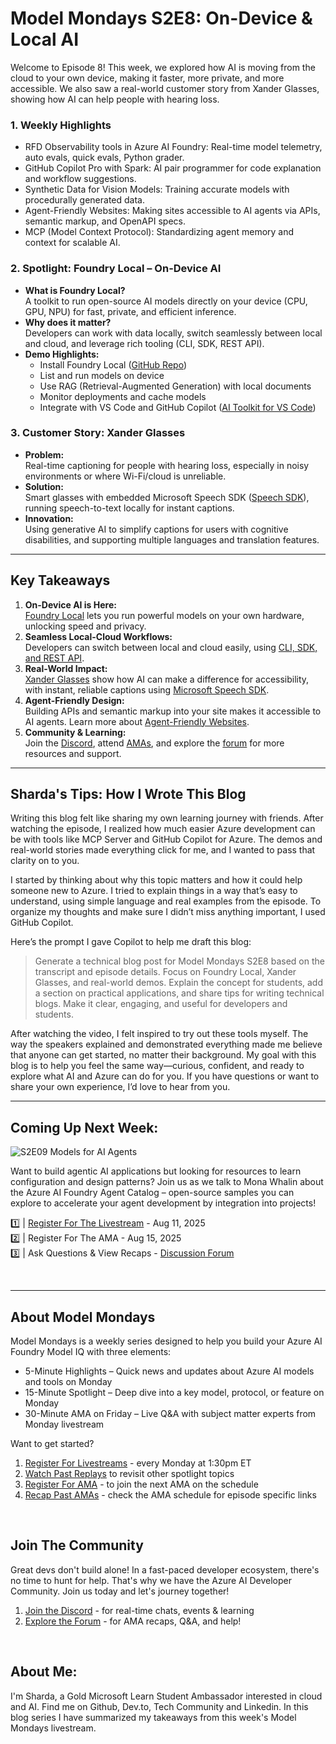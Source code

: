 # Model Mondays S2E8: On-Device & Local AI 

Welcome to Episode 8! This week, we explored how AI is moving from the cloud to your own device, making it faster, more private, and more accessible. We also saw a real-world customer story from Xander Glasses, showing how AI can help people with hearing loss.

### 1. Weekly Highlights
- RFD Observability tools in Azure AI Foundry: Real-time model telemetry, auto evals, quick evals, Python grader.
- GitHub Copilot Pro with Spark: AI pair programmer for code explanation and workflow suggestions.
- Synthetic Data for Vision Models: Training accurate models with procedurally generated data.
- Agent-Friendly Websites: Making sites accessible to AI agents via APIs, semantic markup, and OpenAPI specs.
- MCP (Model Context Protocol): Standardizing agent memory and context for scalable AI.

### 2. Spotlight: Foundry Local – On-Device AI
- **What is Foundry Local?**  
  A toolkit to run open-source AI models directly on your device (CPU, GPU, NPU) for fast, private, and efficient inference.
- **Why does it matter?**  
  Developers can work with data locally, switch seamlessly between local and cloud, and leverage rich tooling (CLI, SDK, REST API).
- **Demo Highlights:**  
  - Install Foundry Local ([GitHub Repo](https://github.com/microsoft/foundry-local))
  - List and run models on device
  - Use RAG (Retrieval-Augmented Generation) with local documents
  - Monitor deployments and cache models
  - Integrate with VS Code and GitHub Copilot ([AI Toolkit for VS Code](https://marketplace.visualstudio.com/items?itemName=ms-ai-foundry.ai-toolkit))

### 3. Customer Story: Xander Glasses
- **Problem:**  
  Real-time captioning for people with hearing loss, especially in noisy environments or where Wi-Fi/cloud is unreliable.
- **Solution:**  
  Smart glasses with embedded Microsoft Speech SDK ([Speech SDK](https://learn.microsoft.com/en-us/azure/ai-services/speech-service/)), running speech-to-text locally for instant captions.
- **Innovation:**  
  Using generative AI to simplify captions for users with cognitive disabilities, and supporting multiple languages and translation features.

---

## Key Takeaways

1. **On-Device AI is Here:**  
   [Foundry Local](https://github.com/microsoft/foundry-local) lets you run powerful models on your own hardware, unlocking speed and privacy.
2. **Seamless Local-Cloud Workflows:**  
   Developers can switch between local and cloud easily, using [CLI, SDK, and REST API](https://learn.microsoft.com/en-us/azure/developer/azure-ai-foundry/overview).
3. **Real-World Impact:**  
   [Xander Glasses](https://www.xander.tech/) show how AI can make a difference for accessibility, with instant, reliable captions using [Microsoft Speech SDK](https://learn.microsoft.com/en-us/azure/ai-services/speech-service/).
4. **Agent-Friendly Design:**  
   Building APIs and semantic markup into your site makes it accessible to AI agents. Learn more about [Agent-Friendly Websites](https://learn.microsoft.com/en-us/azure/developer/azure-ai-foundry/model-context-protocol).
5. **Community & Learning:**  
   Join the [Discord](https://discord.com/invite/azureaifoundry), attend [AMAs](https://aka.ms/model-mondays/forum), and explore the [forum](https://aka.ms/model-mondays/forum) for more resources and support.

---

## Sharda's Tips: How I Wrote This Blog

Writing this blog felt like sharing my own learning journey with friends. After watching the episode, I realized how much easier Azure development can be with tools like MCP Server and GitHub Copilot for Azure. The demos and real-world stories made everything click for me, and I wanted to pass that clarity on to you.

I started by thinking about why this topic matters and how it could help someone new to Azure. I tried to explain things in a way that’s easy to understand, using simple language and real examples from the episode. To organize my thoughts and make sure I didn’t miss anything important, I used GitHub Copilot.

Here’s the prompt I gave Copilot to help me draft this blog:

> Generate a technical blog post for Model Mondays S2E8 based on the transcript and episode details. Focus on Foundry Local, Xander Glasses, and real-world demos. Explain the concept for students, add a section on practical applications, and share tips for writing technical blogs. Make it clear, engaging, and useful for developers and students.

After watching the video, I felt inspired to try out these tools myself. The way the speakers explained and demonstrated everything made me believe that anyone can get started, no matter their background. My goal with this blog is to help you feel the same way—curious, confident, and ready to explore what AI and Azure can do for you. If you have questions or want to share your own experience, I’d love to hear from you.

---
## Coming Up Next Week:
![S2E09 Models for AI Agents](../../season-02/img/S2-E9.png)

Want to build agentic AI applications but looking for resources to learn configuration and design patterns? Join us as we talk to Mona Whalin about the Azure AI Foundry Agent Catalog – open-source samples you can explore to accelerate your agent development by integration into projects!

1️⃣ | [Register For The Livestream](https://developer.microsoft.com/en-us/reactor/events/26128/) - Aug 11, 2025  
2️⃣ | Register For The AMA - Aug 15, 2025  
3️⃣ | Ask Questions & View Recaps - [Discussion Forum](https://aka.ms/model-mondays/forum)

<br/>

---

## About Model Mondays

Model Mondays is a weekly series designed to help you build your Azure AI Foundry Model IQ with three elements:

- 5-Minute Highlights – Quick news and updates about Azure AI models and tools on Monday
- 15-Minute Spotlight – Deep dive into a key model, protocol, or feature on Monday
- 30-Minute AMA on Friday – Live Q&A with subject matter experts from Monday livestream

Want to get started?

1. [Register For Livestreams](https://developer.microsoft.com/en-us/reactor/series/S-1485/?wt.mc_id=studentamb_263805) - every Monday at 1:30pm ET
1. [Watch Past Replays](https://aka.ms/model-mondays/playlist) to revisit other spotlight topics
1. [Register For AMA](https://aka.ms/model-mondays/chat) - to join the next AMA on the schedule
1. [Recap Past AMAs](https://aka.ms/model-mondays/forum) - check the AMA schedule for episode specific links

<br/>

## Join The Community
Great devs don't build alone! In a fast-paced developer ecosystem, there's no time to hunt for help. That's why we have the Azure AI Developer Community. Join us today and let's journey together!

1. [Join the Discord](https://aka.ms/model-mondays/discord) - for real-time chats, events & learning
2. [Explore the Forum](https://aka.ms/model-mondays/forum) - for AMA recaps, Q&A, and help!

<br/>

## About Me:
I'm Sharda, a Gold Microsoft Learn Student Ambassador interested in cloud and AI. Find me on Github, Dev.to, Tech Community and Linkedin. In this blog series I have summarized my takeaways from this week's Model Mondays livestream.

